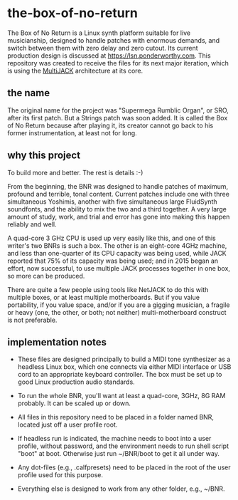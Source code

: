 # the-box-of-no-return

The Box of No Return is a Linux synth platform suitable for live musicianship, designed to handle patches with enormous demands, and switch between them with zero delay and zero cutout.  Its current production design is discussed at https://lsn.ponderworthy.com.  This repository was created to receive the files for its next major iteration, which is using the [MultiJACK](https://github.com/jebofponderworthy/MultiJACK) architecture at its core.

## the name

The original name for the project was "Supermega Rumblic Organ", or SRO, after its first patch.  But a Strings patch was soon added.  It is called the Box of No Return because after playing it, its creator cannot go back to his former instrumentation, at least not for long.

## why this project

To build more and better.  The rest is details :-)

From the beginning, the BNR was designed to handle patches of maximum, profound and terrible, tonal content.  Current patches include one with three simultaneous Yoshimis, another with five simultaneous large FluidSynth soundfonts, and the ability to mix the two and a third together.  A very large amount of study, work, and trial and error has gone into making this happen reliably and well.

A quad-core 3 GHz CPU is used up very easily like this, and one of this writer's two BNRs is such a box.  The other is an eight-core 4GHz machine, and less than one-quarter of its CPU capacity was being used, while JACK reported that 75% of its capacity was being used; and in 2015 began an effort, now successful, to use multiple JACK processes together in one box, so more can be produced.

There are quite a few people using tools like NetJACK to do this with multiple boxes, or at least multiple motherboards.  But if you value portability, if you value space, and/or if you are a gigging musician, a fragile or heavy (one, the other, or both; not neither) multi-motherboard construct is not preferable.   

## implementation notes

* These files are designed principally to build a MIDI tone synthesizer as a headless Linux box, which 
one connects via either MIDI interface or USB cord to an appropriate keyboard controller.  The box must be set up to good Linux production audio standards.  

* To run the whole BNR, you'll want at least a quad-core, 3GHz, 8G RAM probably.  It can be scaled up or down.  

* All files in this repository need to be placed in a folder named BNR, located just off a user profile root.

* If headless run is indicated, the machine needs to boot into a user profile, without password, and the environment needs to run shell script "boot" at boot.  Otherwise just run ~/BNR/boot to get it all under way.  

* Any dot-files (e.g., .calfpresets) need to be placed in the root of the user profile 
used for this purpose.

* Everything else is designed to work from any other folder, e.g., ~/BNR.



